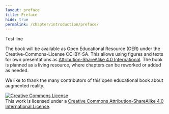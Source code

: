 ```yaml
---
layout: preface
title: Preface
hide: true
permalink: /chapter/introduction/preface/
---
```


Test line

The book will be available as Open Educational Resource (OER) under the Creative-Commons-License CC-BY-SA.
This allows using figures and texts for own presentations as [Attribution-ShareAlike 4.0 International](http://creativecommons.org/licenses/by-sa/4.0/).
The book is planned as a living resource, where chapters can be reworked or added as needed.

We like to thank the many contributors of this open educational book about augmented reality.

<a rel="license" href="http://creativecommons.org/licenses/by-sa/4.0/"><img alt="Creative Commons License" style="border-width:0" src="https://i.creativecommons.org/l/by-sa/4.0/88x31.png" /></a><br />This work is licensed under a <a rel="license" href="http://creativecommons.org/licenses/by-sa/4.0/">Creative Commons Attribution-ShareAlike 4.0 International License</a>.
